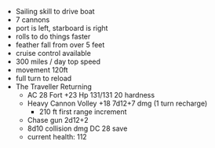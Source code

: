 - Sailing skill to drive boat
- 7 cannons
- port is left, starboard is right
- rolls to do things faster
- feather fall from over 5 feet
- cruise control available
- 300 miles / day top speed
- movement 120ft
- full turn to reload
- The Traveller Returning 
	- AC 28 Fort +23 Hp 131/131 20 hardness 
	- Heavy Cannon Volley +18 7d12+7 dmg (1 turn recharge) 
		- 210 ft first range increment
	- Chase gun 2d12+2
	- 8d10 collision dmg DC 28 save
	- current health: 112